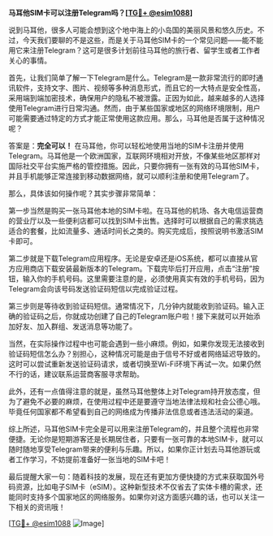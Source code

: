 **马耳他SIM卡可以注册Telegram吗？[[TG💪+ @esim1088](https://t.me/s/esim1088)]**

说到马耳他，很多人可能会想到这个地中海上的小岛国的美丽风景和悠久历史。不过，今天我们要聊的不是这些，而是关于马耳他SIM卡的一个常见问题——能不能用它来注册Telegram？这可是很多计划前往马耳他的旅行者、留学生或者工作者关心的事情。

首先，让我们简单了解一下Telegram是什么。Telegram是一款非常流行的即时通讯软件，支持文字、图片、视频等多种消息形式，而且它的一大特点是安全性高，采用端到端加密技术，确保用户的隐私不被泄露。正因为如此，越来越多的人选择使用Telegram进行日常沟通。然而，由于某些国家或地区的网络环境限制，用户可能需要通过特定的方式才能正常使用这款应用。那么，马耳他是否属于这种情况呢？

答案是：**完全可以！** 在马耳他，你可以轻松地使用当地的SIM卡注册并使用Telegram。马耳他是一个欧洲国家，互联网环境相对开放，不像某些地区那样对国际社交平台实施严格的管控措施。因此，只要你拥有一张有效的马耳他SIM卡，并且手机能够正常连接到移动数据网络，就可以顺利注册和使用Telegram了。

那么，具体该如何操作呢？其实步骤非常简单：

第一步当然是购买一张马耳他本地的SIM卡啦。在马耳他的机场、各大电信运营商的营业厅以及一些便利店都可以找到SIM卡出售。选择时可以根据自己的需求挑选适合的套餐，比如流量多、通话时间长之类的。购买完成后，按照说明书激活SIM卡即可。

第二步就是下载Telegram应用程序。无论是安卓还是iOS系统，都可以直接从官方应用商店下载安装最新版本的Telegram。下载完毕后打开应用，点击“注册”按钮，输入你的手机号码。这里需要注意的是，必须使用真实有效的手机号码，因为Telegram会向该号码发送验证码短信以完成验证过程。

第三步则是等待收到验证码短信。通常情况下，几分钟内就能收到验证码。输入正确的验证码之后，你就成功创建了自己的Telegram账户啦！接下来就可以开始添加好友、加入群组、发送消息等功能了。

当然，在实际操作过程中也可能会遇到一些小麻烦。例如，如果你发现无法接收到验证码短信怎么办？别担心，这种情况可能是由于信号不好或者网络延迟导致的。这时可以尝试重新发送验证码请求，或者切换至Wi-Fi环境下再试一次。如果仍然不行的话，建议联系运营商客服寻求帮助。

此外，还有一点值得注意的就是，虽然马耳他整体上对Telegram持开放态度，但为了避免不必要的麻烦，在使用过程中还是要遵守当地法律法规和社会公德心哦。毕竟任何国家都不希望看到自己的网络成为传播非法信息或者违法活动的渠道。

综上所述，马耳他SIM卡完全是可以用来注册Telegram的，并且整个流程也非常便捷。无论你是短期游客还是长期居住者，只要有一张可靠的本地SIM卡，就可以随时随地享受Telegram带来的便利与乐趣。所以，如果你正计划去马耳他游玩或者工作学习，不妨提前准备好一张当地的SIM卡吧！

最后提醒大家一句：随着科技的发展，现在还有更加方便快捷的方式来获取国外号码资源，比如电子SIM卡（eSIM）。这种新型技术不仅省去了实体卡槽的需求，还能同时支持多个国家地区的网络服务。如果你对这方面感兴趣的话，也可以关注一下相关的资讯哦！

[[TG💪+ @esim1088](https://t.me/s/esim1088) ![Image](https://i.postimg.cc/4NQfJmqS/Snipaste-2025-05-13-00-14-12.png)]